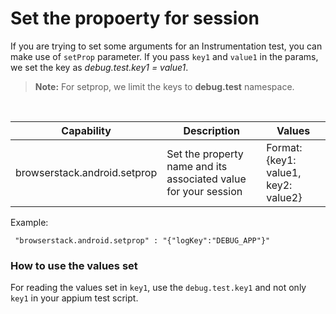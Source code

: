 # Set the propoerty for session

If you are trying to set some arguments for an Instrumentation test, you can make use of `setProp` parameter. If you pass `key1` and `value1` in the params, we set the key as *debug.test.key1 = value1*.
> **Note:** For setprop, we limit the keys to **debug.test** namespace.

<br>

| Capability       | Description                                    | Values                      |
|-------------|----------------------------------------------- | ------------------------|
| browserstack.android.setprop     | Set the property name and its associated value for your session | Format: {key1: value1, key2: value2}                         |  

Example:
```
 "browserstack.android.setprop" : "{"logKey":"DEBUG_APP"}"
```

### How to use the values set
For reading the values set in `key1`, use the `debug.test.key1` and not only `key1` in your appium test script.




